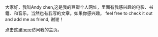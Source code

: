 大家好，我叫Andy chen,这是我的豆瓣个人网址，里面有我感兴趣的电影、书籍、和音乐，当然也有我写的文章，如果你感兴趣，
feel free to check it out and add me as friend, 谢谢！

点击这里[here](https://www.douban.com/people/3279743/)访问我的主页。